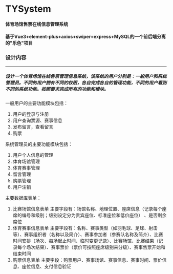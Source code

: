 # TYSystem
#### 体育场馆售票在线信息管理系统
#### 基于Vue3+element-plus+axios+swiper+express+MySQL的一个前后端分离的"乐色"项目
### 设计内容 
---
##### 设计一个体育场馆在线售票管理信息系统，该系统的用户分别是：一般用户和系统管理员。不同的用户拥有不同的权限，各自完成各自的管理功能，不同的用户看到不同的系统功能。按照要求完成所有的功能和模块。 

一般用户的主要功能模块包括：
 1. 用户的登录与注册
 2. 用户查询票源、赛事信息
 3. 发布留言，查看留言
 4. 购票

系统管理员的主要功能模块包括：
1. 用户个人信息的管理
2. 体育场馆管理
3. 体育赛事管理
4. 留言管理
5. 购票管理
6. 用户注销

主要数据库表单：
1. 比赛场馆信息表单
主要字段有：场馆名称、地理位置、座席信息（记录每个座席的编号和级别；级别设定分为贵宾座位、标准座位和低价座位） 、是否剩余席位
2. 体育赛事信息表单
主要字段有：名称、赛事类型（如羽毛球、足球、射击等）、赛事组织者（名称以及简介）、赛事参加者（参赛队名称及简介）、比赛时间安排（场次、每场起止时间、临时变更记录）、比赛场馆、比赛结果（记录每个场次结果）、赛事票价（票价可按照座席级别来分级）、赛事售票开始和结束时间
3. 购票信息表单
主要字段：购票用户、赛事场馆、赛事信息、赛事时间、票价信息、座位信息、支付信息验证
